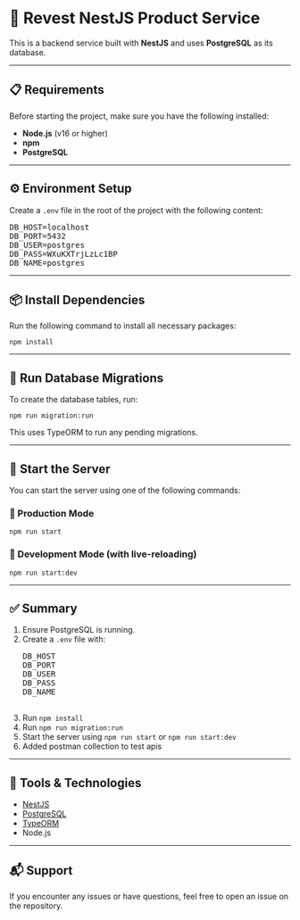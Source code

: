 <h1>🧩 Revest NestJS Product Service</h1>

<p>This is a backend service built with <strong>NestJS</strong> and uses <strong>PostgreSQL</strong> as its database.</p>

<hr />

<h2>📋 Requirements</h2>

<p>Before starting the project, make sure you have the following installed:</p>

<ul>
  <li><strong>Node.js</strong> (v16 or higher)</li>
  <li><strong>npm</strong></li>
  <li><strong>PostgreSQL</strong></li>
</ul>

<hr />

<h2>⚙️ Environment Setup</h2>

<p>Create a <code>.env</code> file in the root of the project with the following content:</p>

<pre>
DB_HOST=localhost
DB_PORT=5432
DB_USER=postgres
DB_PASS=WXuKXTrjLzLc1BP
DB_NAME=postgres
</pre>



<hr />

<h2>📦 Install Dependencies</h2>

<p>Run the following command to install all necessary packages:</p>

<pre><code>npm install</code></pre>

<hr />

<h2>🧱 Run Database Migrations</h2>

<p>To create the database tables, run:</p>

<pre><code>npm run migration:run</code></pre>

<p>This uses TypeORM to run any pending migrations.</p>

<hr />

<h2>🚀 Start the Server</h2>

<p>You can start the server using one of the following commands:</p>

<h3>🔹 Production Mode</h3>

<pre><code>npm run start</code></pre>

<h3>🔸 Development Mode (with live-reloading)</h3>

<pre><code>npm run start:dev</code></pre>

<hr />

<h2>✅ Summary</h2>

<ol>
  <li>Ensure PostgreSQL is running.</li>
  <li>Create a <code>.env</code> file with:
    <pre>
DB_HOST
DB_PORT
DB_USER
DB_PASS
DB_NAME
    </pre>
  </li>
  <li>Run <code>npm install</code></li>
  <li>Run <code>npm run migration:run</code></li>
  <li>Start the server using <code>npm run start</code> or <code>npm run start:dev</code></li>
  <li>Added postman collection to test apis</li>
</ol>

<hr />

<h2>🧰 Tools & Technologies</h2>

<ul>
  <li><a href="https://nestjs.com/">NestJS</a></li>
  <li><a href="https://www.postgresql.org/">PostgreSQL</a></li>
  <li><a href="https://typeorm.io/">TypeORM</a></li>
  <li>Node.js</li>
</ul>

<hr />

<h2>📬 Support</h2>

<p>If you encounter any issues or have questions, feel free to open an issue on the repository.</p>
